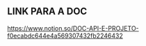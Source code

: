 ## LINK PARA A DOC

<a href="https://www.notion.so/DOC-API-E-PROJETO-f0ecabdc644e4a569307432fb2246432">https://www.notion.so/DOC-API-E-PROJETO-f0ecabdc644e4a569307432fb2246432</a>

